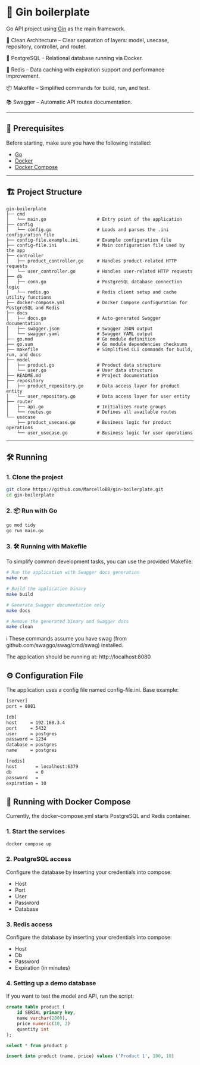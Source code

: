 # 🧪 Gin boilerplate

Go API project using [Gin](https://github.com/gin-gonic/gin) as the main framework.

🧱 Clean Architecture – Clear separation of layers: model, usecase, repository, controller, and router.

🐘 PostgreSQL – Relational database running via Docker.

🧠 Redis – Data caching with expiration support and performance improvement.

📦 Makefile – Simplified commands for build, run, and test.

📚 Swagger – Automatic API routes documentation.

---

## 🚀 Prerequisites

Before starting, make sure you have the following installed:

- [Go](https://golang.org/doc/install)
- [Docker](https://www.docker.com/)
- [Docker Compose](https://docs.docker.com/compose/)

---

## 🏗️ Project Structure
```text
gin-boilerplate
├── cmd
│   └── main.go                   # Entry point of the application
├── config
│   └── config.go                 # Loads and parses the .ini configuration file
├── config-file.example.ini       # Example configuration file
├── config-file.ini               # Main configuration file used by the app
├── controller
│   ├── product_controller.go     # Handles product-related HTTP requests
│   └── user_controller.go        # Handles user-related HTTP requests
├── db
│   ├── conn.go                   # PostgreSQL database connection logic
│   └── redis.go                  # Redis client setup and cache utility functions
├── docker-compose.yml            # Docker Compose configuration for PostgreSQL and Redis
├── docs
│   ├── docs.go                   # Auto-generated Swagger documentation
│   ├── swagger.json              # Swagger JSON output
│   └── swagger.yaml              # Swagger YAML output
├── go.mod                        # Go module definition
├── go.sum                        # Go module dependencies checksums
├── makefile                      # Simplified CLI commands for build, run, and docs
├── model
│   ├── product.go                # Product data structure
│   └── user.go                   # User data structure
├── README.md                     # Project documentation
├── repository
│   ├── product_repository.go     # Data access layer for product entity
│   └── user_repository.go        # Data access layer for user entity
├── router
│   ├── api.go                    # Initializes route groups
│   └── routes.go                 # Defines all available routes
└── usecase
    ├── product_usecase.go        # Business logic for product operations
    └── user_usecase.go           # Business logic for user operations

```
---

## 🛠️ Running

### 1. Clone the project

```bash
git clone https://github.com/MarcelloBB/gin-boilerplate.git
cd gin-boilerplate
```

### 2. 📦 Run with Go
```bash
go mod tidy
go run main.go
```

### 3. 🛠️ Running with Makefile
To simplify common development tasks, you can use the provided Makefile:

```bash
# Run the application with Swagger docs generation
make run

# Build the application binary
make build

# Generate Swagger documentation only
make docs

# Remove the generated binary and Swagger docs
make clean
```
ℹ️ These commands assume you have swag (from github.com/swaggo/swag/cmd/swag) installed.

The application should be running at: http://localhost:8080

## ⚙️ Configuration File
The application uses a config file named config-file.ini. Base example:

```bash
[server]
port = 8081

[db]
host     = 192.168.3.4
port     = 5432
user     = postgres
password = 1234
database = postgres
name     = postgres

[redis]
host       = localhost:6379
db         = 0
password   = 
expiration = 10

```

## 🐳 Running with Docker Compose
Currently, the docker-compose.yml starts PostgreSQL and Redis container.


### 1. Start the services
```bash
docker compose up
```
### 2. PostgreSQL access
Configure the database by inserting your credentials into compose:
- Host
- Port
- User
- Password
- Database

### 3. Redis access
Configure the database by inserting your credentials into compose:
- Host
- Db
- Password
- Expiration (in minutes)

### 4. Setting up a demo database
If you want to test the model and API, run the script:
```sql
create table product (
	id SERIAL primary key,
	name varchar(2000),
	price numeric(10, 2)
	quantity int
);

select * from product p

insert into product (name, price) values ('Product 1', 100, 10)
```
